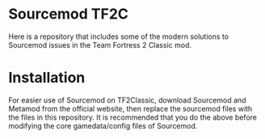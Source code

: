 # Sourcemod TF2C
Here is a repository that includes some of the modern solutions to Sourcemod issues in the Team Fortress 2 Classic mod.

# Installation
For easier use of Sourcemod on TF2Classic, download Sourcemod and Metamod from the official website, then replace the sourcemod files with the files in this repository.
It is recommended that you do the above before modifying the core gamedata/config files of Sourcemod.
